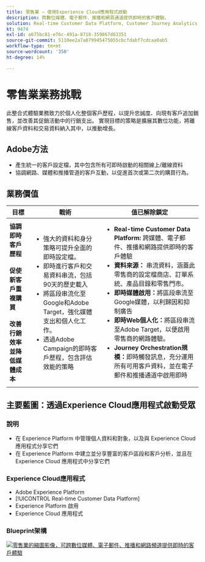 ```yaml
---
title: 零售業 — 使用Experience Cloud應用程式啟動
description: 跨數位媒體、電子郵件、推播和網頁通道提供即時的客戶體驗。
solution: Real-time Customer Data Platform, Customer Journey Analytics, Journey Orchestration, Campaign, Analytics, Target
kt: 9474
exl-id: a675bc81-e76c-491a-8718-359867d63351
source-git-commit: 5110ee2a7a079945475055cbcfdabf7cdcaa0ab5
workflow-type: tm+mt
source-wordcount: '350'
ht-degree: 14%

---
```


# 零售業業務挑戰

此整合式體驗業務致力於個人化整個客戶歷程，以提升忠誠度、向現有客戶追加銷售，並改善其促銷活動中的行銷支出。 實現目標的策略是擴展其數位功能，將離線客戶資料和交易資料納入其中，以推動增長。

## Adobe方法

* 產生統一的客戶設定檔，其中包含所有可即時啟動的相關線上/離線資料
* 協調網路、媒體和推播管道的客戶互動，以促進首次或第二次的購買行為。

## 業務價值

| 目標 | 戰術 | 值已解除鎖定 |
|---|---|---|
| **協調即時客戶歷程&#x200B;**<br></br>**促使新客戶重複購買&#x200B;**<br></br>**改善行銷效率並降低媒體成本**</ul> | <ul><li>強大的資料和身分策略可提升全面的即時設定檔。</li><li>即時進行客戶和交易資料串流，包括90天的歷史載入</li><li>將區段串流化至Google和Adobe Target，強化媒體支出和個人化工作。</li><li>透過Adobe Campaign的即時客戶歷程，包含評估效能的策略</li></ul> | <ul><li><strong>Real-time Customer Data Platform:</strong> 跨媒體、電子郵件、推播和網路提供即時的客戶體驗</li><li><strong>資料來源：</strong> 串流資料，涵蓋此零售商的設定檔商店、訂單系統、產品目錄和零售門市。</li><li><strong>即時媒體啟用：</strong>將區段串流至Google媒體，以利歸因和抑制廣告</li><li><strong>即時Web個人化：</strong>將區段串流至Adobe Target，以便啟用零售商的網路體驗。</li><li><strong>Journey Orchestration規模：</strong>即時觸發訊息，充分運用所有可用客戶資料，並在電子郵件和推播通道中啟用即時</li></ul> |

## 主要藍圖：透過Experience Cloud應用程式啟動受眾

### 說明

<ul><li>在 Experience Platform 中管理個人資料和對象，以及與 Experience Cloud 應用程式分享它們</li><li>在 Experience Platform 中建立並分享豐富的客戶區段和客戶分析，並且在 Experience Cloud 應用程式中分享它們</li></ul>

### Experience Cloud應用程式

<ul><li>Adobe Experience Platform</li><li>[!UICONTROL Real-time Customer Data Platform]</li><li>Experience Platform 啟用</li><li>Experience Cloud 應用程式</li></ul>

### Blueprint架構

<a href="https://experienceleague.adobe.com/docs/blueprints-learn/architecture/audience-activation/platform-and-applications.html?lang=zh-Hant"><img alt="零售業的縮圖影像，可跨數位媒體、電子郵件、推播和網路頻道提供即時的客戶體驗" src="https://experienceleague.adobe.com/docs/blueprints-learn/assets/aep+apps_vertical.svg?lang=en" class="modal-image" /></a>
